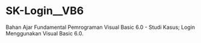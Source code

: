 # SK-Login__VB6
Bahan Ajar Fundamental Pemrograman Visual Basic 6.0 - Studi Kasus; Login Menggunakan Visual Basic 6.0.
